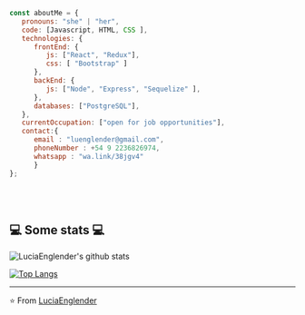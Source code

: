 


```javascript
const aboutMe = {
   pronouns: "she" | "her",
   code: [Javascript, HTML, CSS ],
   technologies: {
      frontEnd: {
         js: ["React", "Redux"],
         css: [ "Bootstrap" ]
      },
      backEnd: {
         js: ["Node", "Express", "Sequelize" ],
      },
      databases: ["PostgreSQL"],
   },
   currentOccupation: ["open for job opportunities"],
   contact:{
      email : "luenglender@gmail.com",
      phoneNumber : +54 9 2236826974,
      whatsapp : "wa.link/38jgv4"
      }
};
```
</br></br>
<h2>💻 Some stats 💻</h2>

![LuciaEnglender's github stats](https://github-readme-stats.vercel.app/api?username=LuciaEnglender&show_icons=true&title_color=fff&icon_color=79ff97&text_color=9f9f9f&bg_color=151515)

[![Top Langs](https://github-readme-stats.vercel.app/api/top-langs/?username=LuciaEnglender&layout=compact&text_color=daf7dc&bg_color=151515)](https://github.com/LuciaEnglender/github-readme-stats)


---

⭐️ From [LuciaEnglender](https://github.com/LuciaEnglender)
